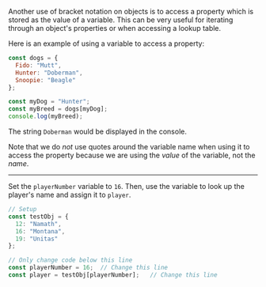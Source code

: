Another use of bracket notation on objects is to access a property 
which is stored as the value of a variable. This can be very useful for 
iterating through an object's properties or when accessing a lookup 
table.

Here is an example of using a variable to access a property:

```jsx
const dogs = {
  Fido: "Mutt",
  Hunter: "Doberman",
  Snoopie: "Beagle"
};

const myDog = "Hunter";
const myBreed = dogs[myDog];
console.log(myBreed);
```

The string `Doberman` would be displayed in the console.

Note that we do *not* use quotes around the variable name when using it to access the property because we are using the *value* of the variable, not the *name*.

---

Set the `playerNumber` variable to `16`. Then, use the variable to look up the player's name and assign it to `player`.

```jsx
// Setup
const testObj = {
  12: "Namath",
  16: "Montana",
  19: "Unitas"
};

// Only change code below this line
const playerNumber = 16;  // Change this line
const player = testObj[playerNumber];   // Change this line
```
